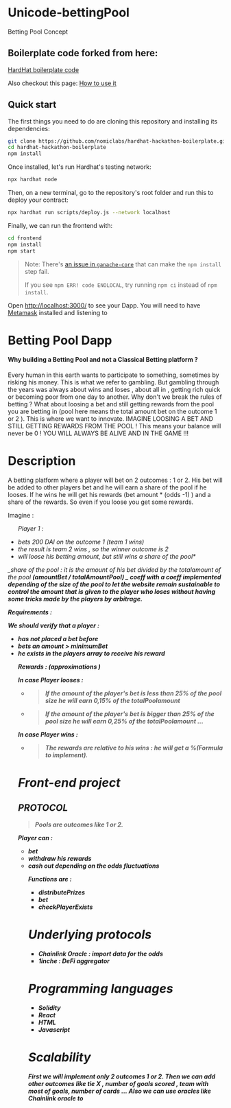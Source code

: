 # Unicode-bettingPool

Betting Pool Concept

## Boilerplate code forked from here:

[HardHat boilerplate code](https://github.com/nomiclabs/hardhat-hackathon-boilerplate)

Also checkout this page:
[How to use it](https://hardhat.org/tutorial/hackathon-boilerplate-project.html)

## Quick start

The first things you need to do are cloning this repository and installing its
dependencies:

```sh
git clone https://github.com/nomiclabs/hardhat-hackathon-boilerplate.git
cd hardhat-hackathon-boilerplate
npm install
```

Once installed, let's run Hardhat's testing network:

```sh
npx hardhat node
```

Then, on a new terminal, go to the repository's root folder and run this to
deploy your contract:

```sh
npx hardhat run scripts/deploy.js --network localhost
```

Finally, we can run the frontend with:

```sh
cd frontend
npm install
npm start
```

> Note: There's [an issue in `ganache-core`](https://github.com/trufflesuite/ganache-core/issues/650) that can make the `npm install` step fail.
>
> If you see `npm ERR! code ENOLOCAL`, try running `npm ci` instead of `npm install`.

Open [http://localhost:3000/](http://localhost:3000/) to see your Dapp. You will
need to have [Metamask](https://metamask.io) installed and listening to

# Betting Pool Dapp

<h4> Why building a Betting Pool and not a Classical Betting platform ? </h4>

<p> Every human in this earth wants to participate to something, sometimes by risking his money. This is what we refer to gambling. But gambling through the years was always about wins and loses , about all in , getting rich quick or becoming poor from one day to another. Why don't we break the rules of betting ? What about loosing a bet and still getting rewards from the pool you are betting in (pool here means the total amount bet on the outcome 1 or 2 ).
This is where we want to innovate. IMAGINE LOOSING A BET AND STILL GETTING REWARDS FROM THE POOL ! This means your balance will never be 0 ! YOU WILL ALWAYS BE ALIVE AND IN THE GAME  !!!

<h1> Description </h1>

<p>
A betting platform where a player will bet on 2 outcomes : 1 or 2. His bet will be added to other players bet and he will earn a share of the pool if he looses.
If he wins he will get his rewards (bet amount * (odds -1) ) and a share of the rewards. So even if you loose you get some rewards.

Imagine :

<em> <ul> Player 1 : <em>

  <li> bets 200 DAI on the outcome 1 (team 1 wins) </li>
  <li> the result is team 2 wins , so the winner outcome is 2 </li>
  <li> will loose his betting amount, but still wins a share of the pool*</li>
 </ul>

_share of the pool : it is the amount of his bet divided by the totalamount of the pool <strong> (amountBet / totalAmountPool) _ coeff
with a coeff implemented depending of the size of the pool to let the website remain sustainable to control the amount that is given to the player who loses
without having some tricks made by the players by arbitrage.

<em> Requirements :

We should verify that a player :

  <ul>
   <li> has not placed a bet before </li>
   <li> bets an amount > minimumBet </li>
   <li> he exists in the players array to receive his reward </li>

   </em>

<em> Rewards : (approximations )

In case Player looses :

- > If the amount of the player's bet is less than 25% of the pool size he will earn 0,15% of the totalPoolamount
- > If the amount of the player's bet is bigger than 25% of the pool size he will earn 0,25% of the totalPoolamount
  > ...

In case Player wins :

- > The rewards are relative to his wins : he will get a %(Formula to implement).

# Front-end project

 <h2> PROTOCOL </h2>

> Pools are outcomes like 1 or 2.

Player can :

<ul>
  <li> bet </li>
  <li> withdraw his rewards </li>
  <li> cash out depending on the odds fluctuations </li>

Functions are :

- distributePrizes
- bet
- checkPlayerExists

# Underlying protocols

- <strong> Chainlink Oracle </strong> : import data for the odds
- <strong> 1inche </strong> : DeFi aggregator

# Programming languages

 <ul>

   <li> Solidity </li>
   <li> React </li>
   <li> HTML </li>
   <li> Javascript </li>

 </ul>

# Scalability

First we will implement only 2 outcomes 1 or 2. Then we can add other outcomes like tie X , number of goals scored , team with most of goals, number of cards ...
Also we can use oracles like Chainlink oracle to
